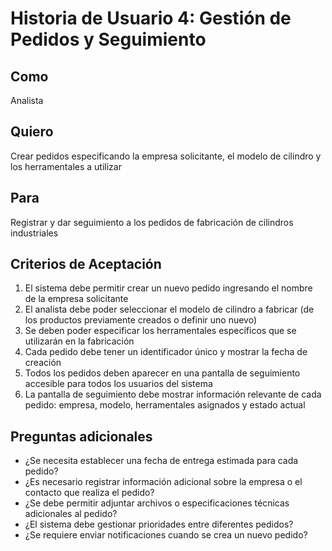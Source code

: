 # Historia de Usuario 4: Gestión de Pedidos y Seguimiento

## Como
Analista

## Quiero
Crear pedidos especificando la empresa solicitante, el modelo de cilindro y los herramentales a utilizar

## Para
Registrar y dar seguimiento a los pedidos de fabricación de cilindros industriales

## Criterios de Aceptación
1. El sistema debe permitir crear un nuevo pedido ingresando el nombre de la empresa solicitante
2. El analista debe poder seleccionar el modelo de cilindro a fabricar (de los productos previamente creados o definir uno nuevo)
3. Se deben poder especificar los herramentales específicos que se utilizarán en la fabricación
4. Cada pedido debe tener un identificador único y mostrar la fecha de creación
5. Todos los pedidos deben aparecer en una pantalla de seguimiento accesible para todos los usuarios del sistema
6. La pantalla de seguimiento debe mostrar información relevante de cada pedido: empresa, modelo, herramentales asignados y estado actual

## Preguntas adicionales
- ¿Se necesita establecer una fecha de entrega estimada para cada pedido?
- ¿Es necesario registrar información adicional sobre la empresa o el contacto que realiza el pedido?
- ¿Se debe permitir adjuntar archivos o especificaciones técnicas adicionales al pedido?
- ¿El sistema debe gestionar prioridades entre diferentes pedidos?
- ¿Se requiere enviar notificaciones cuando se crea un nuevo pedido?
```
